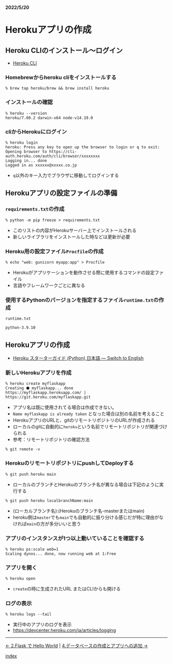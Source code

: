 __2022/5/20__
# Herokuアプリの作成

## Heroku CLIのインストール〜ログイン
- [Heroku CLI](https://devcenter.heroku.com/ja/articles/heroku-cli)

### Homebrewからheroku cliをインストールする
```shell
% ​brew tap heroku/brew && brew install heroku
```
### インストールの確認
```shell
% heroku --version
heroku/7.60.2 darwin-x64 node-v14.19.0
```
### cliからHerokuにログイン
```shell
% heroku login
heroku: Press any key to open up the browser to login or q to exit: 
Opening browser to https://cli-auth.heroku.com/auth/cli/browser/xxxxxxxx
Logging in... done
Logged in as xxxxxx@xxxxx.co.jp
```
- `q`以外のキー入力でブラウザに移動してログインする

## Herokuアプリの設定ファイルの準備

### `requirements.txt`の作成
```shell
% python -m pip freeze > requirements.txt
```
- このリストの内容がHerokuサーバー上でインストールされる
- 新しいライブラリをインストールした時などは更新が必要

### Heroku用の設定ファイル`Procfile`の作成

```shell
% echo "web: gunicorn myapp:app" > Procfile
```
- Herokuがアプリケーションを動作させる際に使用するコマンドの設定ファイル
- 言語やフレームワークごとに異なる

### 使用するPythonのバージョンを指定するファイル`runtime.txt`の作成
`runtime.txt`
```
python-3.9.10
```

## Herokuアプリの作成

- [Heroku スターターガイド (Python)
日本語 — Switch to English
](https://devcenter.heroku.com/ja/articles/getting-started-with-python)

### 新しいHerokuアプリを作成

```shell
% heroku create myflaskapp
Creating ⬢ myflaskapp... done
https://myflaskapp.herokuapp.com/ | https://git.heroku.com/myflaskapp.git
```
- アプリ名は既に使用されてる場合は作成できない。
- `Name myflaskapp is already taken` となった場合は別の名前を考えること
- HerokuアプリのURLと、gitのリモートリポジトリのURLが作成される
- ローカルのgitに自動的に`heroku`という名前でリモートリポジトリが関連づけられる
- 参考：リモートリポジトリの確認方法
```shell
% git remote -v
```

### HerokuのリモートリポジトリにpushしてDeployする
```shell
% git push heroku main
```
- ローカルのブランチとHerokuのブランチ名が異なる場合は下記のように実行する
```shell
% git push heroku localbranchName:main
```
- (ローカルブランチ名):(Herokuのブランチ名-masterまたはmain)
- heroku側は`master`でも`main`でも自動的に振り分ける感じだが特に理由がなければ`main`の方が多分いいと思う


### アプリのインスタンスが1つ以上動いていることを確認する
```shell
% heroku ps:scale web=1
Scaling dynos... done, now running web at 1:Free
```

### アプリを開く
```shell
% heroku open
```
- `create`の時に生成されたURL またはCLIからも開ける

### ログの表示

```shell
% heroku logs --tail
```
- 実行中のアプリのログを表示
- <https://devcenter.heroku.com/ja/articles/logging>


---

[← 2.Flask で Hello World](2.hello_world.md) | [4.データベースの作成とアプリへの追加 →](4.database.md)

[index](index.md)